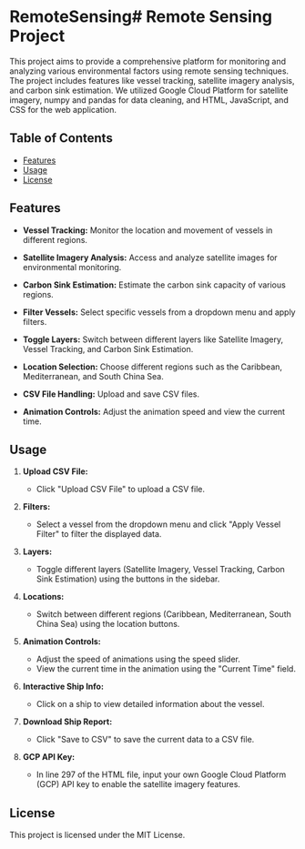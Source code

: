 # RemoteSensing# Remote Sensing Project

This project aims to provide a comprehensive platform for monitoring and analyzing various environmental factors using remote sensing techniques. The project includes features like vessel tracking, satellite imagery analysis, and carbon sink estimation. We utilized Google Cloud Platform for satellite imagery, numpy and pandas for data cleaning, and HTML, JavaScript, and CSS for the web application.

## Table of Contents

- [Features](#features)
- [Usage](#usage)
- [License](#license)

## Features
- **Vessel Tracking:** Monitor the location and movement of vessels in different regions.

- **Satellite Imagery Analysis:** Access and analyze satellite images for environmental monitoring.

- **Carbon Sink Estimation:** Estimate the carbon sink capacity of various regions.

- **Filter Vessels:** Select specific vessels from a dropdown menu and apply filters.

- **Toggle Layers:** Switch between different layers like Satellite Imagery, Vessel Tracking, and Carbon Sink Estimation.

- **Location Selection:** Choose different regions such as the Caribbean, Mediterranean, and South China Sea.

- **CSV File Handling:** Upload and save CSV files.

- **Animation Controls:** Adjust the animation speed and view the current time.

## Usage

1. **Upload CSV File:**
   - Click "Upload CSV File" to upload a CSV file.

2. **Filters:**
   - Select a vessel from the dropdown menu and click "Apply Vessel Filter" to filter the displayed data.

3. **Layers:**
   - Toggle different layers (Satellite Imagery, Vessel Tracking, Carbon Sink Estimation) using the buttons in the sidebar.

4. **Locations:**
   - Switch between different regions (Caribbean, Mediterranean, South China Sea) using the location buttons.

5. **Animation Controls:**
   - Adjust the speed of animations using the speed slider.
   - View the current time in the animation using the "Current Time" field.

6. **Interactive Ship Info:**
   - Click on a ship to view detailed information about the vessel.

7. **Download Ship Report:**
   - Click "Save to CSV" to save the current data to a CSV file.
  
8. **GCP API Key:**
   - In line 297 of the HTML file, input your own Google Cloud Platform (GCP) API key to enable the satellite imagery features.

## License

This project is licensed under the MIT License.
